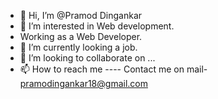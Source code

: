 - 👋 Hi, I’m @Pramod Dingankar
- 👀 I’m interested in Web development.
-    Working as a Web Developer.
- 🌱 I’m currently looking a job.
- 💞️ I’m looking to collaborate on ...
- 📫 How to reach me 
 ---- Contact me on mail- pramodingankar18@gmail.com

<!---
impramod22/impramod22 is a ✨ special ✨ repository because its `README.md` (this file) appears on your GitHub profile.
You can click the Preview link to take a look at your changes.
--->
